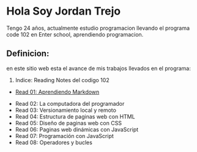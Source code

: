 # Hola Soy Jordan Trejo 
Tengo 24 años, actualmente estudio programacion llevando el programa code 102 en Enter school, aprendiendo programacion. 
## Definicion:
en este sitio web esta el avance de mis trabajos llevados en el programa: 
1. Indice:
Reading Notes del codigo 102

- [Read 01: Aprendiendo Markdown](https://github.com/JordanTGR/_Reading-notes/blob/main/102/readme01.md)
+ Read 02: La computadora del programador
+ Read 03: Versionamiento local y remoto
+ Read 04: Estructura de paginas web con HTML
+ Read 05: Diseño de paginas web con CSS
+ Read 06: Paginas web dinámicas con JavaScript
+ Read 07: Programación con JavaScript
+ Read 08: Operadores y bucles

